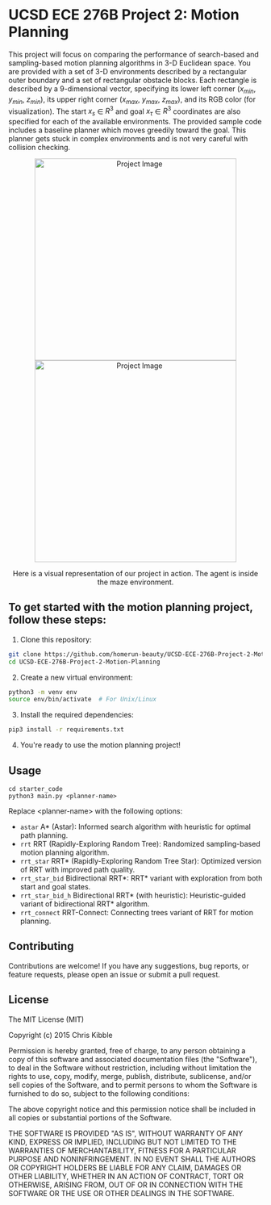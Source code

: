 # UCSD ECE 276B Project 2: Motion Planning

This project will focus on comparing the performance of search-based and sampling-based motion planning algorithms in 3-D Euclidean space. You are provided with a set of 3-D environments described by a rectangular outer boundary and a set of rectangular obstacle blocks. Each rectangle is described by a 9-dimensional vector, specifying its lower left corner ($x_{min}$, $y_{min}$, $z_{min}$), its upper right corner ($x_{max}$, $y_{max}$, $z_{max}$), and its RGB color (for visualization). The start $x_s$ ∈ $R^3$ and goal $x_τ$ ∈ $R^3$ coordinates are also specified for each of the available environments. The provided sample code includes a baseline planner which moves greedily toward the goal. This planner gets stuck in complex environments and is not very careful with collision checking.

<p align="center">
  <img src="https://github.com/homerun-beauty/UCSD-ECE-276B-Project-2-Motion-Planning/assets/60029900/761258aa-20d3-4792-a84c-a8f9ed142cb9" alt="Project Image" width="400">
  <img src="https://github.com/homerun-beauty/UCSD-ECE-276B-Project-2-Motion-Planning/assets/60029900/fda80b7f-5e42-4eb3-a98f-84cf2c133cfb" alt="Project Image" width="400">
</p>
<p align="center">Here is a visual representation of our project in action. The agent is inside the maze environment. </p>

## To get started with the motion planning project, follow these steps:

1. Clone this repository:
  ```bash
  git clone https://github.com/homerun-beauty/UCSD-ECE-276B-Project-2-Motion-Planning.git
  cd UCSD-ECE-276B-Project-2-Motion-Planning
  ```

2. Create a new virtual environment:
  ```bash
  python3 -m venv env
  source env/bin/activate  # For Unix/Linux
  ```

3. Install the required dependencies:
  ```bash
  pip3 install -r requirements.txt
  ```

4. You're ready to use the motion planning project!

## Usage

```
cd starter_code
python3 main.py <planner-name>
```
Replace &lt;planner-name> with the following options:
- ```astar``` A* (Astar): Informed search algorithm with heuristic for optimal path planning.
- ```rrt``` RRT (Rapidly-Exploring Random Tree): Randomized sampling-based motion planning algorithm.
- ```rrt_star``` RRT* (Rapidly-Exploring Random Tree Star): Optimized version of RRT with improved path quality.
- ```rrt_star_bid``` Bidirectional RRT*: RRT* variant with exploration from both start and goal states.
- ```rrt_star_bid_h``` Bidirectional RRT* (with heuristic): Heuristic-guided variant of bidirectional RRT* algorithm.
- ```rrt_connect``` RRT-Connect: Connecting trees variant of RRT for motion planning.

## Contributing
Contributions are welcome! If you have any suggestions, bug reports, or feature requests, please open an issue or submit a pull request.

## License
 
The MIT License (MIT)

Copyright (c) 2015 Chris Kibble

Permission is hereby granted, free of charge, to any person obtaining a copy of this software and associated documentation files (the "Software"), to deal in the Software without restriction, including without limitation the rights to use, copy, modify, merge, publish, distribute, sublicense, and/or sell copies of the Software, and to permit persons to whom the Software is furnished to do so, subject to the following conditions:

The above copyright notice and this permission notice shall be included in all copies or substantial portions of the Software.

THE SOFTWARE IS PROVIDED "AS IS", WITHOUT WARRANTY OF ANY KIND, EXPRESS OR IMPLIED, INCLUDING BUT NOT LIMITED TO THE WARRANTIES OF MERCHANTABILITY, FITNESS FOR A PARTICULAR PURPOSE AND NONINFRINGEMENT. IN NO EVENT SHALL THE AUTHORS OR COPYRIGHT HOLDERS BE LIABLE FOR ANY CLAIM, DAMAGES OR OTHER LIABILITY, WHETHER IN AN ACTION OF CONTRACT, TORT OR OTHERWISE, ARISING FROM, OUT OF OR IN CONNECTION WITH THE SOFTWARE OR THE USE OR OTHER DEALINGS IN THE SOFTWARE.
